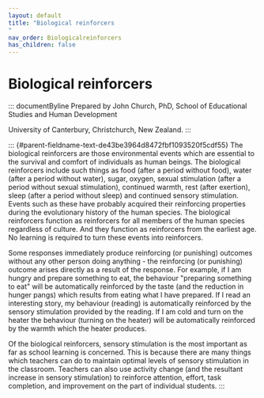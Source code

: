 ```yaml
---
layout: default
title: "Biological reinforcers 
"
nav_order: Biologicalreinforcers
has_children: false
---
```

# Biological reinforcers 


::: documentByline
Prepared by John Church, PhD, School of Educational Studies and Human
Development

University of Canterbury, Christchurch, New Zealand.
:::

::: {#parent-fieldname-text-de43be3964d8472fbf1093520f5cdf55}
The biological reinforcers are those environmental events which are
essential to the survival and comfort of individuals as human beings.
The biological reinforcers include such things as food (after a period
without food), water (after a period without water), sugar, oxygen,
sexual stimulation (after a period without sexual stimulation),
continued warmth, rest (after exertion), sleep (after a period without
sleep) and continued sensory stimulation. Events such as these have
probably acquired their reinforcing properties during the evolutionary
history of the human species. The biological reinforcers function as
reinforcers for all members of the human species regardless of culture.
And they function as reinforcers from the earliest age. No learning is
required to turn these events into reinforcers.

Some responses immediately produce reinforcing (or punishing) outcomes
without any other person doing anything - the reinforcing (or punishing)
outcome arises directly as a result of the response. For example, if I
am hungry and prepare something to eat, the behaviour "preparing
something to eat" will be automatically reinforced by the taste (and the
reduction in hunger pangs) which results from eating what I have
prepared. If I read an interesting story, my behaviour (reading) is
automatically reinforced by the sensory stimulation provided by the
reading. If I am cold and turn on the heater the behaviour (turning on
the heater) will be automatically reinforced by the warmth which the
heater produces.

Of the biological reinforcers, sensory stimulation is the most important
as far as school learning is concerned. This is because there are many
things which teachers can do to maintain optimal levels of sensory
stimulation in the classroom. Teachers can also use activity change (and
the resultant increase in sensory stimulation) to reinforce attention,
effort, task completion, and improvement on the part of individual
students.
:::
